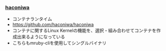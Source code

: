 ### [haconiwa](https://github.com/haconiwa/haconiwa)

* コンテナランタイム
* https://github.com/haconiwa/haconiwa
* コンテナに関するLinux Kernelの機能を、選択・組み合わせてコンテナを作成出来るようになっている
* こちらもmruby-cliを使用してシングルバイナリ
